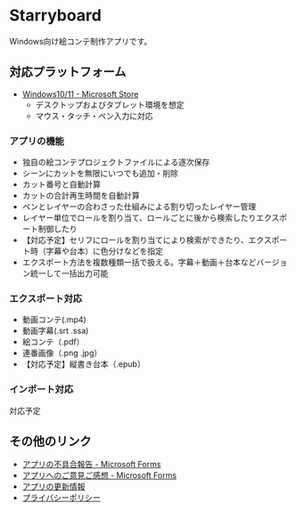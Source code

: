 # Starryboard 

Windows向け絵コンテ制作アプリです。

## 対応プラットフォーム

* [Windows10/11 - Microsoft Store](https://www.microsoft.com/store/apps/9PN1WKV4CGLJ)
  * デスクトップおよびタブレット環境を想定
  * マウス・タッチ・ペン入力に対応

### アプリの機能

* 独自の絵コンテプロジェクトファイルによる逐次保存
* シーンにカットを無限にいつでも追加・削除
* カット番号と自動計算
* カットの合計再生時間を自動計算
* ペンとレイヤーの合わさった仕組みによる割り切ったレイヤー管理
* レイヤー単位でロールを割り当て、ロールごとに後から検索したりエクスポート制御したり
* 【対応予定】セリフにロールを割り当てにより検索ができたり、エクスポート時（字幕や台本）に色分けなどを指定
* エクスポート方法を複数種類一括で扱える。字幕＋動画＋台本などバージョン統一して一括出力可能


### エクスポート対応

* 動画コンテ(.mp4)
* 動画字幕(.srt .ssa)
* 絵コンテ（.pdf）
* 連番画像（.png .jpg）
* 【対応予定】縦書き台本（.epub）

### インポート対応

対応予定

## その他のリンク

* [アプリの不具合報告 - Microsoft Forms](https://forms.microsoft.com/Pages/ResponsePage.aspx?id=DQSIkWdsW0yxEjajBLZtrQAAAAAAAAAAAAZAAObntfNURDJFOUJGU0pZRVM5SVNXUTU3SE5RNFA5MS4u)
* [アプリへのご意見ご感想 - Microsoft Forms](https://forms.office.com/Pages/ResponsePage.aspx?id=DQSIkWdsW0yxEjajBLZtrQAAAAAAAAAAAAZAAObntfNURFBZNzMzSTBEMlNNMjJHTEk0UU1WQVNZSS4u)
* [アプリの更新情報](/starryboard/updates)
* [プライバシーポリシー](/starryboard/privacy-policy)


